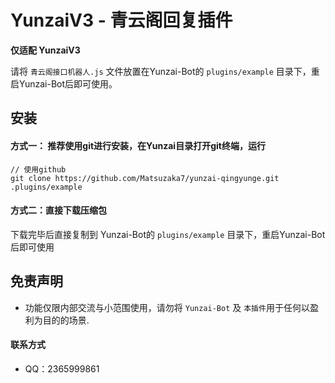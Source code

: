 # YunzaiV3 - 青云阁回复插件

**仅适配 YunzaiV3**

请将 `青云阁接口机器人.js` 文件放置在Yunzai-Bot的 `plugins/example` 目录下，重启Yunzai-Bot后即可使用。



## 安装

#### 方式一： 推荐使用git进行安装，在Yunzai目录打开git终端，运行

```git
// 使用github
git clone https://github.com/Matsuzaka7/yunzai-qingyunge.git .plugins/example
```



#### 方式二：直接下载压缩包

下载完毕后直接复制到 Yunzai-Bot的 `plugins/example` 目录下，重启Yunzai-Bot后即可使用



##  免责声明

- 功能仅限内部交流与小范围使用，请勿将 `Yunzai-Bot` 及 `本插件`用于任何以盈利为目的的场景.



####  联系方式

- QQ：2365999861
